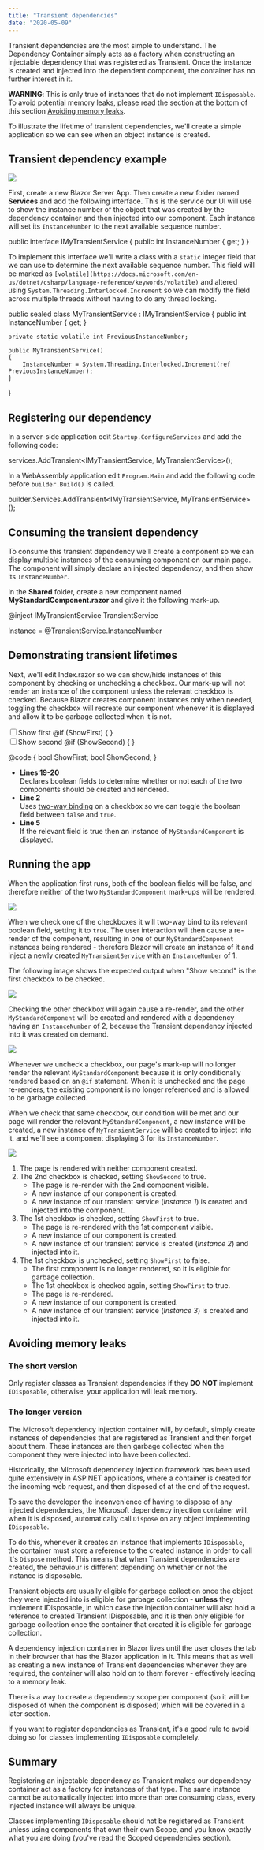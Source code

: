 ```yaml
---
title: "Transient dependencies"
date: "2020-05-09"
---
```


Transient dependencies are the most simple to understand. The Dependency Container simply acts as a factory when constructing an injectable dependency that was registered as Transient. Once the instance is created and injected into the dependent component, the container has no further interest in it.

**WARNING**: This is only true of instances that do not implement `IDisposable`. To avoid potential memory leaks, please read the section at the bottom of this section [Avoiding memory leaks](#avoiding-memory-leaks).

To illustrate the lifetime of transient dependencies, we'll create a simple application so we can see when an object instance is created.

## Transient dependency example

[![](images/SourceLink-e1567978928628.png)](https://github.com/mrpmorris/blazor-university/tree/master/src/DependencyInjection/TransientLifetimes)

First, create a new Blazor Server App. Then create a new folder named **Services** and add the following interface. This is the service our UI will use to show the instance number of the object that was created by the dependency container and then injected into our component. Each instance will set its `InstanceNumber` to the next available sequence number.

public interface IMyTransientService
{
	public int InstanceNumber { get; }
}

To implement this interface we'll write a class with a `static` integer field that we can use to determine the next available sequence number. This field will be marked as `[volatile](https://docs.microsoft.com/en-us/dotnet/csharp/language-reference/keywords/volatile)` and altered using `System.Threading.Interlocked.Increment` so we can modify the field across multiple threads without having to do any thread locking.

public sealed class MyTransientService : IMyTransientService
{
	public int InstanceNumber { get; }

	private static volatile int PreviousInstanceNumber;

	public MyTransientService()
	{
		InstanceNumber = System.Threading.Interlocked.Increment(ref PreviousInstanceNumber);
	}
}

## Registering our dependency

In a server-side application edit `Startup.ConfigureServices` and add the following code:

services.AddTransient<IMyTransientService, MyTransientService>();

In a WebAssembly application edit `Program.Main` and add the following code before `builder.Build()` is called.

builder.Services.AddTransient<IMyTransientService, MyTransientService>();

## Consuming the transient dependency

To consume this transient dependency we'll create a component so we can display multiple instances of the consuming component on our main page. The component will simply declare an injected dependency, and then show its `InstanceNumber`.

In the **Shared** folder, create a new component named **MyStandardComponent.razor** and give it the following mark-up.

@inject IMyTransientService TransientService

<p>Instance = @TransientService.InstanceNumber</p>

## Demonstrating transient lifetimes

Next, we'll edit Index.razor so we can show/hide instances of this component by checking or unchecking a checkbox. Our mark-up will not render an instance of the component unless the relevant checkbox is checked. Because Blazor creates component instances only when needed, toggling the checkbox will recreate our component whenever it is displayed and allow it to be garbage collected when it is not.

<div>
	<input id="show-first" type="checkbox" @bind=ShowFirst /><label for="show-first">Show first</label>
	@if (ShowFirst)
	{
		<MyStandardComponent />
	}
</div>

<div>
	<input id="show-second" type="checkbox" @bind=ShowSecond /><label for="show-second">Show second</label>
	@if (ShowSecond)
	{
		<MyStandardComponent />
	}
</div>

@code
{
	bool ShowFirst;
	bool ShowSecond;
}

- **Lines 19-20**  
    Declares boolean fields to determine whether or not each of the two components should be created and rendered.
- **Line 2**  
    Uses [two-way binding](https://blazor-university.com/components/two-way-binding/) on a checkbox so we can toggle the boolean field between `false` and `true`.
- **Line 5**  
    If the relevant field is true then an instance of `MyStandardComponent` is displayed.

## Running the app

When the application first runs, both of the boolean fields will be false, and therefore neither of the two `MyStandardComponent` mark-ups will be rendered.

![](images/TransientDependencies1.jpg)

When we check one of the checkboxes it will two-way bind to its relevant boolean field, setting it to `true`. The user interaction will then cause a re-render of the component, resulting in one of our `MyStandardComponent` instances being rendered - therefore Blazor will create an instance of it and inject a newly created `MyTransientService` with an `InstanceNumber` of 1.

The following image shows the expected output when "Show second" is the first checkbox to be checked.

![](images/TransientDependencies2.jpg)

Checking the other checkbox will again cause a re-render, and the other `MyStandardComponent` will be created and rendered with a dependency having an `InstanceNumber` of 2, because the Transient dependency injected into it was created on demand.

![](images/TransientDependencies3.jpg)

Whenever we uncheck a checkbox, our page's mark-up will no longer render the relevant `MyStandardComponent` because it is only conditionally rendered based on an `@if` statement. When it is unchecked and the page re-renders, the existing component is no longer referenced and is allowed to be garbage collected.

When we check that same checkbox, our condition will be met and our page will render the relevant `MyStandardComponent`, a new instance will be created, a new instance of `MyTransientService` will be created to inject into it, and we'll see a component displaying 3 for its `InstanceNumber`.

![](images/TransientDependencies4.jpg)

1. The page is rendered with neither component created.
2. The 2nd checkbox is checked, setting `ShowSecond` to true.
    - The page is re-render with the 2nd component visible.
    - A new instance of our component is created.
    - A new instance of our transient service (_Instance 1_) is created and injected into the component.
3. The 1st checkbox is checked, setting `ShowFirst` to true.
    - The page is re-rendered with the 1st component visible.
    - A new instance of our component is created.
    - A new instance of our transient service is created (_Instance 2_) and injected into it.
4. The 1st checkbox is unchecked, setting `ShowFirst` to false.
    - The first component is no longer rendered, so it is eligible for garbage collection.
    - The 1st checkbox is checked again, setting `ShowFirst` to true.
    - The page is re-rendered.
    - A new instance of our component is created.
    - A new instance of our transient service (_Instance 3_) is created and injected into it.

## Avoiding memory leaks

### The short version

Only register classes as Transient dependencies if they **DO NOT** implement `IDisposable`, otherwise, your application will leak memory.

### The longer version

The Microsoft dependency injection container will, by default, simply create instances of dependencies that are registered as Transient and then forget about them. These instances are then garbage collected when the component they were injected into have been collected.

Historically, the Microsoft dependency injection framework has been used quite extensively in ASP.NET applications, where a container is created for the incoming web request, and then disposed of at the end of the request.

To save the developer the inconvenience of having to dispose of any injected dependencies, the Microsoft dependency injection container will, when it is disposed, automatically call `Dispose` on any object implementing `IDisposable`.

To do this, whenever it creates an instance that implements `IDisposable`, the container must store a reference to the created instance in order to call it's `Dispose` method. This means that when Transient dependencies are created, the behaviour is different depending on whether or not the instance is disposable.

Transient objects are usually eligible for garbage collection once the object they were injected into is eligible for garbage collection - **unless** they implement IDisposable, in which case the injection container will also hold a reference to created Transient IDisposable, and it is then only eligible for garbage collection once the container that created it is eligible for garbage collection.

A dependency injection container in Blazor lives until the user closes the tab in their browser that has the Blazor application in it. This means that as well as creating a new instance of Transient dependencies whenever they are required, the container will also hold on to them forever - effectively leading to a memory leak.

There is a way to create a dependency scope per component (so it will be disposed of when the component is disposed) which will be covered in a later section.

If you want to register dependencies as Transient, it's a good rule to avoid doing so for classes implementing `IDisposable` completely.

## Summary

Registering an injectable dependency as Transient makes our dependency container act as a factory for instances of that type. The same instance cannot be automatically injected into more than one consuming class, every injected instance will always be unique.

Classes implementing `IDisposable` should not be registered as Transient unless using components that own their own Scope, and you know exactly what you are doing (you've read the Scoped dependencies section).

